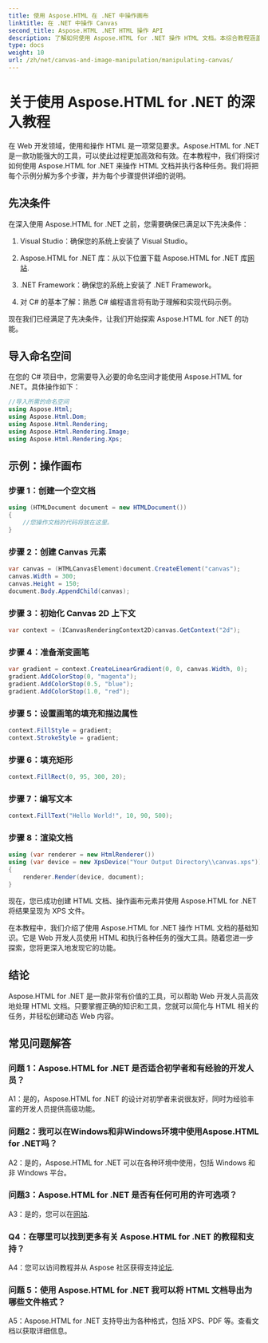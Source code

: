 ```yaml
---
title: 使用 Aspose.HTML 在 .NET 中操作画布
linktitle: 在 .NET 中操作 Canvas
second_title: Aspose.HTML .NET HTML 操作 API
description: 了解如何使用 Aspose.HTML for .NET 操作 HTML 文档。本综合教程涵盖基础知识、先决条件和分步示例。
type: docs
weight: 10
url: /zh/net/canvas-and-image-manipulation/manipulating-canvas/
---
```

# 关于使用 Aspose.HTML for .NET 的深入教程

在 Web 开发领域，使用和操作 HTML 是一项常见要求。Aspose.HTML for .NET 是一款功能强大的工具，可以使此过程更加高效和有效。在本教程中，我们将探讨如何使用 Aspose.HTML for .NET 来操作 HTML 文档并执行各种任务。我们将把每个示例分解为多个步骤，并为每个步骤提供详细的说明。

## 先决条件

在深入使用 Aspose.HTML for .NET 之前，您需要确保已满足以下先决条件：

1. Visual Studio：确保您的系统上安装了 Visual Studio。

2.  Aspose.HTML for .NET 库：从以下位置下载 Aspose.HTML for .NET 库[网站](https://releases.aspose.com/html/net/).

3. .NET Framework：确保您的系统上安装了 .NET Framework。

4. 对 C# 的基本了解：熟悉 C# 编程语言将有助于理解和实现代码示例。

现在我们已经满足了先决条件，让我们开始探索 Aspose.HTML for .NET 的功能。

## 导入命名空间

在您的 C# 项目中，您需要导入必要的命名空间才能使用 Aspose.HTML for .NET。具体操作如下：

```csharp
//导入所需的命名空间
using Aspose.Html;
using Aspose.Html.Dom;
using Aspose.Html.Rendering;
using Aspose.Html.Rendering.Image;
using Aspose.Html.Rendering.Xps;
```

## 示例：操作画布

### 步骤 1：创建一个空文档

```csharp
using (HTMLDocument document = new HTMLDocument())
{
    //您操作文档的代码将放在这里。
}
```

### 步骤 2：创建 Canvas 元素

```csharp
var canvas = (HTMLCanvasElement)document.CreateElement("canvas");
canvas.Width = 300;
canvas.Height = 150;
document.Body.AppendChild(canvas);
```

### 步骤 3：初始化 Canvas 2D 上下文

```csharp
var context = (ICanvasRenderingContext2D)canvas.GetContext("2d");
```

### 步骤 4：准备渐变画笔

```csharp
var gradient = context.CreateLinearGradient(0, 0, canvas.Width, 0);
gradient.AddColorStop(0, "magenta");
gradient.AddColorStop(0.5, "blue");
gradient.AddColorStop(1.0, "red");
```

### 步骤 5：设置画笔的填充和描边属性

```csharp
context.FillStyle = gradient;
context.StrokeStyle = gradient;
```

### 步骤 6：填充矩形

```csharp
context.FillRect(0, 95, 300, 20);
```

### 步骤 7：编写文本

```csharp
context.FillText("Hello World!", 10, 90, 500);
```

### 步骤 8：渲染文档

```csharp
using (var renderer = new HtmlRenderer())
using (var device = new XpsDevice("Your Output Directory\\canvas.xps"))
{
    renderer.Render(device, document);
}
```

现在，您已成功创建 HTML 文档、操作画布元素并使用 Aspose.HTML for .NET 将结果呈现为 XPS 文件。

在本教程中，我们介绍了使用 Aspose.HTML for .NET 操作 HTML 文档的基础知识。它是 Web 开发人员使用 HTML 和执行各种任务的强大工具。随着您进一步探索，您将更深入地发现它的功能。

## 结论

Aspose.HTML for .NET 是一款非常有价值的工具，可以帮助 Web 开发人员高效地处理 HTML 文档。只要掌握正确的知识和工具，您就可以简化与 HTML 相关的任务，并轻松创建动态 Web 内容。

## 常见问题解答

### 问题 1：Aspose.HTML for .NET 是否适合初学者和有经验的开发人员？

A1：是的，Aspose.HTML for .NET 的设计对初学者来说很友好，同时为经验丰富的开发人员提供高级功能。

### 问题2：我可以在Windows和非Windows环境中使用Aspose.HTML for .NET吗？

A2：是的，Aspose.HTML for .NET 可以在各种环境中使用，包括 Windows 和非 Windows 平台。

### 问题3：Aspose.HTML for .NET 是否有任何可用的许可选项？

 A3：是的，您可以在[网站](https://purchase.aspose.com/buy).

### Q4：在哪里可以找到更多有关 Aspose.HTML for .NET 的教程和支持？

 A4：您可以访问教程并从 Aspose 社区获得支持[论坛](https://forum.aspose.com/).

### 问题 5：使用 Aspose.HTML for .NET 我可以将 HTML 文档导出为哪些文件格式？

A5：Aspose.HTML for .NET 支持导出为各种格式，包括 XPS、PDF 等。查看文档以获取详细信息。
